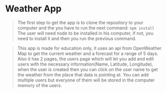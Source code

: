 # Weather App
> The first step to get the app is to clone the repository to your computer and the you have to run the next command:
``npm install``
> The user will need node to be installed in his computer, if not, you need to install it and then you run the previous command.

> This app is made for education only, it uses an api from OpenWeather Map to get the current weather and a forecast for a range of 5 days.
> Also it has 2 pages, the users page which will let you add and edit users with the necessary information(Name, Latitude, Longitude), when the user is created then you can click on the user name to get the weather from the place that data is pointing at.
> You can add multiple users but everyone of them will be stored in the computer memory of the users.